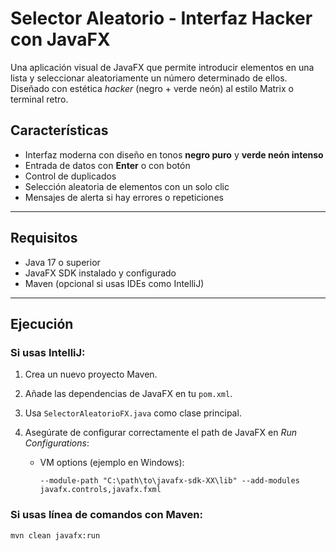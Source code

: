 #  Selector Aleatorio - Interfaz Hacker con JavaFX

Una aplicación visual de JavaFX que permite introducir elementos en una lista y seleccionar aleatoriamente un número determinado de ellos. Diseñado con estética *hacker* (negro + verde neón) al estilo Matrix o terminal retro.

## Características

-  Interfaz moderna con diseño en tonos **negro puro** y **verde neón intenso**
-  Entrada de datos con **Enter** o con botón
-  Control de duplicados
-  Selección aleatoria de elementos con un solo clic
-  Mensajes de alerta si hay errores o repeticiones

---

## Requisitos

- Java 17 o superior
- JavaFX SDK instalado y configurado
- Maven (opcional si usas IDEs como IntelliJ)

---

##  Ejecución

### Si usas IntelliJ:

1. Crea un nuevo proyecto Maven.
2. Añade las dependencias de JavaFX en tu `pom.xml`.
3. Usa `SelectorAleatorioFX.java` como clase principal.
4. Asegúrate de configurar correctamente el path de JavaFX en *Run Configurations*:

   - VM options (ejemplo en Windows):

     ```
     --module-path "C:\path\to\javafx-sdk-XX\lib" --add-modules javafx.controls,javafx.fxml
     ```

### Si usas línea de comandos con Maven:

```bash
mvn clean javafx:run
